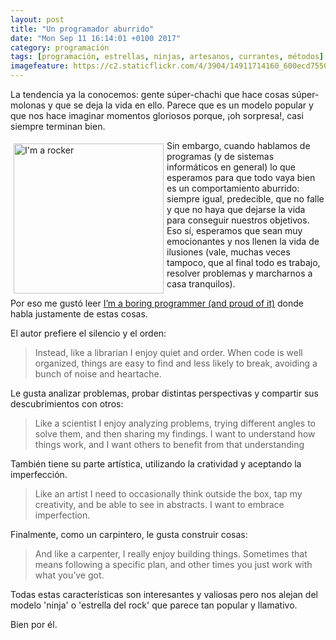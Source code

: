 ```yaml
---
layout: post
title: "Un programador aburrido"
date: "Mon Sep 11 16:14:01 +0100 2017"
category: programación
tags: [programación, estrellas, ninjas, artesanos, currantes, métodos]
imagefeature: https://c2.staticflickr.com/4/3904/14911714160_600ecd7550_m.jpg
---
```





La tendencia ya la conocemos: gente súper-chachi que hace cosas súper-molonas y que se deja la vida en ello. Parece que es un modelo popular y que nos hace imaginar momentos gloriosos porque, ¡oh sorpresa!, casi siempre terminan bien.

<a href="https://www.flickr.com/photos/fernand0/14911714160" title="I'm a rocker"><img src="https://c2.staticflickr.com/4/3904/14911714160_600ecd7550_m.jpg" width="240"  alt="I'm a rocker" style="float:left; margin:5px"></a>

Sin embargo, cuando hablamos de programas (y de sistemas informáticos en general) lo que esperamos para que todo vaya bien es un comportamiento aburrido: siempre igual, predecible, que no falle y que no haya que dejarse la vida para conseguir nuestros objetivos. Eso sí, esperamos que sean muy emocionantes y nos llenen la vida de ilusiones (vale, muchas veces tampoco, que al final todo es trabajo, resolver problemas y marcharnos a casa tranquilos).

Por eso me gustó leer [I’m a boring programmer (and proud of it)](https://m.signalvnoise.com/i-m-a-boring-programmer-and-proud-of-it-d4ac3dd2defe) donde habla justamente de estas cosas.

El autor prefiere el silencio y el orden:

> Instead, like a librarian I enjoy quiet and order. When code is well organized, things are easy to find and less likely to break, avoiding a bunch of noise and heartache.

Le gusta analizar problemas, probar distintas perspectivas y compartir sus descubrimientos con otros:

> Like a scientist I enjoy analyzing problems, trying different angles to solve them, and then sharing my findings. I want to understand how things work, and I want others to benefit from that understanding

También tiene su parte artística, utilizando la cratividad y aceptando la imperfección.

> Like an artist I need to occasionally think outside the box, tap my creativity, and be able to see in abstracts. I want to embrace imperfection.

Finalmente, como un carpintero, le gusta construir cosas:

> And like a carpenter, I really enjoy building things. Sometimes that means following a specific plan, and other times you just work with what you’ve got.

Todas estas características son interesantes y valiosas pero nos alejan del modelo 'ninja' o 'estrella del rock' que parece tan popular y llamativo.

Bien por él.
